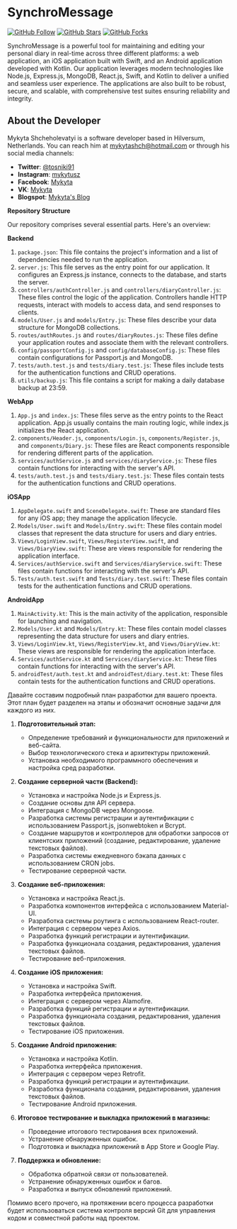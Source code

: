

# SynchroMessage 

[![GitHub Follow](https://img.shields.io/github/followers/mykytashch?style=social)](https://github.com/mykytashch)
[![GitHub Stars](https://img.shields.io/github/stars/mykytashch/SynchroMessage)](https://github.com/mykytashch/SynchroMessage/stargazers)
[![GitHub Forks](https://img.shields.io/github/forks/mykytashch/SynchroMessage)](https://github.com/mykytashch/SynchroMessage/network)


SynchroMessage is a powerful tool for maintaining and editing your personal diary in real-time across three different platforms: a web application, an iOS application built with Swift, and an Android application developed with Kotlin. Our application leverages modern technologies like Node.js, Express.js, MongoDB, React.js, Swift, and Kotlin to deliver a unified and seamless user experience. The applications are also built to be robust, secure, and scalable, with comprehensive test suites ensuring reliability and integrity.


## About the Developer
Mykyta Shcheholevatyi is a software developer based in Hilversum, Netherlands. You can reach him at [mykytashch@hotmail.com](mailto:mykytashch@hotmail.com) or through his social media channels:

- **Twitter**: [@tosniki91](https://twitter.com/tosniki91)
- **Instagram**: [mykytusz](https://www.instagram.com/mykytusz/)
- **Facebook**: [Mykyta](https://www.facebook.com/profile.php?id=100028132133194)
- **VK**: [Mykyta](https://vk.com/mykyta4308)
- **Blogspot**: [Mykyta's Blog](https://mykytashc.blogspot.com)


**Repository Structure**

Our repository comprises several essential parts. Here's an overview:

**Backend**

1. `package.json`: This file contains the project's information and a list of dependencies needed to run the application.
2. `server.js`: This file serves as the entry point for our application. It configures an Express.js instance, connects to the database, and starts the server.
3. `controllers/authController.js` and `controllers/diaryController.js`: These files control the logic of the application. Controllers handle HTTP requests, interact with models to access data, and send responses to clients.
4. `models/User.js` and `models/Entry.js`: These files describe your data structure for MongoDB collections.
5. `routes/authRoutes.js` and `routes/diaryRoutes.js`: These files define your application routes and associate them with the relevant controllers.
6. `config/passportConfig.js` and `config/databaseConfig.js`: These files contain configurations for Passport.js and MongoDB.
7. `tests/auth.test.js` and `tests/diary.test.js`: These files include tests for the authentication functions and CRUD operations.
8. `utils/backup.js`: This file contains a script for making a daily database backup at 23:59.

**WebApp**

1. `App.js` and `index.js`: These files serve as the entry points to the React application. App.js usually contains the main routing logic, while index.js initializes the React application.
2. `components/Header.js`, `components/Login.js`, `components/Register.js`, and `components/Diary.js`: These files are React components responsible for rendering different parts of the application.
3. `services/authService.js` and `services/diaryService.js`: These files contain functions for interacting with the server's API.
4. `tests/auth.test.js` and `tests/diary.test.js`: These files contain tests for the authentication functions and CRUD operations.

**iOSApp**

1. `AppDelegate.swift` and `SceneDelegate.swift`: These are standard files for any iOS app; they manage the application lifecycle.
2. `Models/User.swift` and `Models/Entry.swift`: These files contain model classes that represent the data structure for users and diary entries.
3. `Views/LoginView.swift`, `Views/RegisterView.swift`, and `Views/DiaryView.swift`: These are views responsible for rendering the application interface.
4. `Services/authService.swift` and `Services/diaryService.swift`: These files contain functions for interacting with the server's API.
5. `Tests/auth.test.swift` and `Tests/diary.test.swift`: These files contain tests for the authentication functions and CRUD operations.

**AndroidApp**

1. `MainActivity.kt`: This is the main activity of the application, responsible for launching and navigation.
2. `Models/User.kt` and `Models/Entry.kt`: These files contain model classes representing the data structure for users and diary entries.
3. `Views/LoginView.kt`, `Views/RegisterView.kt`, and `Views/DiaryView.kt`: These views are responsible for rendering the application interface.
4. `Services/authService.kt` and `Services/diaryService.kt`: These files contain functions for interacting with the server's API.
5. `androidTest/auth.test.kt` and `androidTest/diary.test.kt`: These files contain tests for the authentication functions and CRUD operations.








Давайте составим подробный план разработки для вашего проекта. Этот план будет разделен на этапы и обозначит основные задачи для каждого из них.

1. **Подготовительный этап:**
   - Определение требований и функциональности для приложений и веб-сайта.
   - Выбор технологического стека и архитектуры приложений.
   - Установка необходимого программного обеспечения и настройка сред разработки.

2. **Создание серверной части (Backend):**
   - Установка и настройка Node.js и Express.js.
   - Создание основы для API сервера.
   - Интеграция с MongoDB через Mongoose.
   - Разработка системы регистрации и аутентификации с использованием Passport.js, jsonwebtoken и Bcrypt.
   - Создание маршрутов и контроллеров для обработки запросов от клиентских приложений (создание, редактирование, удаление текстовых файлов).
   - Разработка системы ежедневного бэкапа данных с использованием CRON jobs.
   - Тестирование серверной части.

3. **Создание веб-приложения:**
   - Установка и настройка React.js.
   - Разработка компонентов интерфейса с использованием Material-UI.
   - Разработка системы роутинга с использованием React-router.
   - Интеграция с сервером через Axios.
   - Разработка функций регистрации и аутентификации.
   - Разработка функционала создания, редактирования, удаления текстовых файлов.
   - Тестирование веб-приложения.

4. **Создание iOS приложения:**
   - Установка и настройка Swift.
   - Разработка интерфейса приложения.
   - Интеграция с сервером через Alamofire.
   - Разработка функций регистрации и аутентификации.
   - Разработка функционала создания, редактирования, удаления текстовых файлов.
   - Тестирование iOS приложения.

5. **Создание Android приложения:**
   - Установка и настройка Kotlin.
   - Разработка интерфейса приложения.
   - Интеграция с сервером через Retrofit.
   - Разработка функций регистрации и аутентификации.
   - Разработка функционала создания, редактирования, удаления текстовых файлов.
   - Тестирование Android приложения.

6. **Итоговое тестирование и выкладка приложений в магазины:**
   - Проведение итогового тестирования всех приложений.
   - Устранение обнаруженных ошибок.
   - Подготовка и выкладка приложений в App Store и Google Play.

7. **Поддержка и обновление:**
   - Обработка обратной связи от пользователей.
   - Устранение обнаруженных ошибок и багов.
   - Разработка и выпуск обновлений приложений.

Помимо всего прочего, на протяжении всего процесса разработки будет использоваться система контроля версий Git для управления кодом и совместной работы над проектом.
